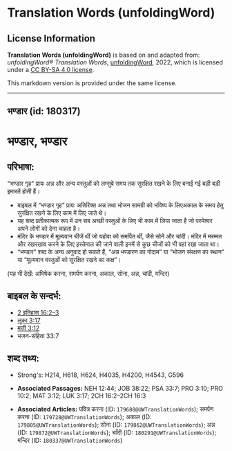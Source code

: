 # Translation Words (unfoldingWord)

## License Information

**Translation Words (unfoldingWord)** is based on and adapted from: _unfoldingWord® Translation Words_, [unfoldingWord](https://unfoldingword.org/utw), 2022, which is licensed under a [CC BY-SA 4.0 license](https://creativecommons.org/licenses/by-sa/4.0/legalcode.en).

This markdown version is provided under the same license.



--------------------------------

## भण्डार (id: 180317)

भण्डार, भण्डार
==============

परिभाषा:
--------

"भण्डार गृह" प्रायः अन्न और अन्य वस्तुओं को लम्सुबे समय तक सुरक्षित रखने के लिए बनाई गई बड़ी बड़ी इमारतें होती हैं।

* बाइबल में “भण्डार गृह” प्रायः अतिरिक्त अन्न तथा भोजन सामग्री को भविष्य के लिएअकाल के समय हेतु सुरक्षित रखने के लिए काम में लिए जाते थे।
* यह शब्द प्रतीकात्मक रूप में उन सब अच्छी वस्तुओं के लिए भी काम में लिया जाता है जो परमेश्वर अपने लोगों को देना चाहता है।
* मंदिर के भण्डार में मूल्यवान चीजें थीं जो यहोवा को समर्पित थीं, जैसे सोने और चांदी। मंदिर में मरम्मत और रखरखाव करने के लिए इस्तेमाल की जाने वाली इनमें से कुछ चीजों को भी वहां रखा जाता था।
* “भण्डार” शब्द के अन्य अनुवाद हो सकते हैं, “अन्न भण्डारण का गोदाम” या “भोजन संरक्षण का स्थान” या “मूल्यवान वस्तुओं को सुरक्षित रखने का कक्ष”।

(यह भी देखें: अभिषेक करना, समर्पण करना, अकाल, सोना, अन्न, चांदी, मन्दिर)

बाइबल के सन्दर्भ:
-----------------

* [2 इतिहास 16:2–3](https://ref.ly/2Chr0:0)
* [लूका 3:17](https://ref.ly/Luke3:17)
* [मत्ती 3:12](https://ref.ly/Matt3:12)
* भजन\-संहिता 33:7

शब्द तथ्य:
----------

* Strong's: H214, H618, H624, H4035, H4200, H4543, G596

* **Associated Passages:** NEH 12:44; JOB 38:22; PSA 33:7; PRO 3:10; PRO 10:2; MAT 3:12; LUK 3:17; 2CH 16:2–2CH 16:3
* **Associated Articles:** पवित्र करना (ID: `179688@UWTranslationWords`); समर्पण करना (ID: `179728@UWTranslationWords`); अकाल (ID: `179805@UWTranslationWords`); सोना (ID: `179862@UWTranslationWords`); अन्न (ID: `179872@UWTranslationWords`); चाँदी (ID: `180291@UWTranslationWords`); मन्दिर (ID: `180337@UWTranslationWords`)

